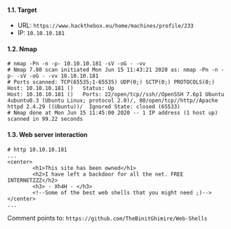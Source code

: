 #### 1.1. Target

- URL: `https://www.hackthebox.eu/home/machines/profile/233`
- IP: `10.10.10.181`


#### 1.2. Nmap

```
# nmap -Pn -n -p- 10.10.10.181 -sV -oG - -vv
# Nmap 7.80 scan initiated Mon Jun 15 11:43:21 2020 as: nmap -Pn -n -p- -sV -oG - -vv 10.10.10.181
# Ports scanned: TCP(65535;1-65535) UDP(0;) SCTP(0;) PROTOCOLS(0;)
Host: 10.10.10.181 ()	Status: Up
Host: 10.10.10.181 ()	Ports: 22/open/tcp//ssh//OpenSSH 7.6p1 Ubuntu 4ubuntu0.3 (Ubuntu Linux; protocol 2.0)/, 80/open/tcp//http//Apache httpd 2.4.29 ((Ubuntu))/	Ignored State: closed (65533)
# Nmap done at Mon Jun 15 11:45:00 2020 -- 1 IP address (1 host up) scanned in 99.22 seconds
```

#### 1.3. Web server interaction

```
# http 10.10.10.181
...
<center>
		<h1>This site has been owned</h1>
		<h2>I have left a backdoor for all the net. FREE INTERNETZZZ</h2>
		<h3> - Xh4H - </h3>
		<!--Some of the best web shells that you might need ;)-->
</center>
...
```
Comment points to: `https://github.com/TheBinitGhimire/Web-Shells`
